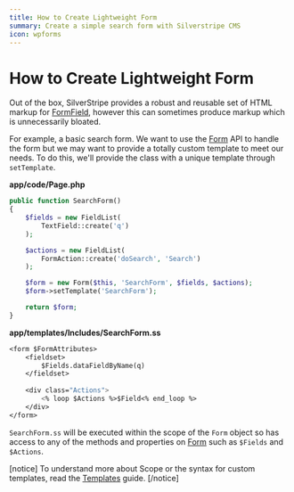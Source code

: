```yaml
---
title: How to Create Lightweight Form
summary: Create a simple search form with Silverstripe CMS
icon: wpforms
---
```


# How to Create Lightweight Form

Out of the box, SilverStripe provides a robust and reusable set of HTML markup for [FormField](api:SilverStripe\Forms\FormField), however this can 
sometimes produce markup which is unnecessarily bloated.

For example, a basic search form. We want to use the [Form](api:SilverStripe\Forms\Form) API to handle the form but we may want to provide a 
totally custom template to meet our needs. To do this, we'll provide the class with a unique template through 
`setTemplate`.

**app/code/Page.php**


```php
public function SearchForm() 
{
    $fields = new FieldList(
        TextField::create('q')
    );

    $actions = new FieldList(
        FormAction::create('doSearch', 'Search')
    );

    $form = new Form($this, 'SearchForm', $fields, $actions);
    $form->setTemplate('SearchForm');

    return $form;
}
```

**app/templates/Includes/SearchForm.ss**


```ss
<form $FormAttributes>
    <fieldset>
        $Fields.dataFieldByName(q)
    </fieldset>
    
    <div class="Actions">
        <% loop $Actions %>$Field<% end_loop %>
    </div>
</form>
```

`SearchForm.ss` will be executed within the scope of the `Form` object so has access to any of the methods and 
properties on [Form](api:SilverStripe\Forms\Form) such as `$Fields` and `$Actions`. 

[notice]
To understand more about Scope or the syntax for custom templates, read the [Templates](../../templates) guide.
[/notice]


